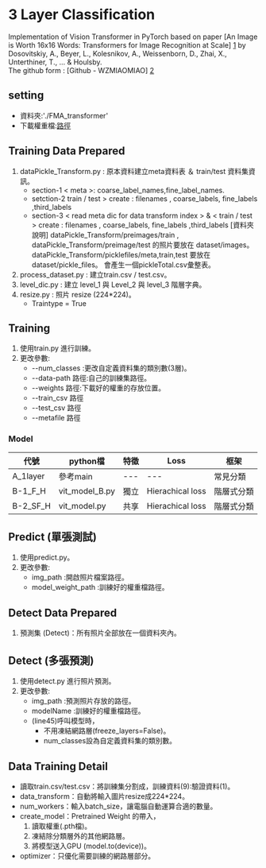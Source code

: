 ﻿# 3 Layer Classification
Implementation of Vision Transformer in PyTorch based on paper [An Image is Worth 16x16 Words: Transformers for Image Recognition at Scale] [1] by Dosovitskiy, A., Beyer, L., Kolesnikov, A., Weissenborn, D., Zhai, X., Unterthiner, T., ... & Houlsby.  
The github form : [Github - WZMIAOMIAO] [2]

## setting
- 資料夾:'./FMA_transformer'
- 下載權重檔:[路徑]

## Training Data Prepared
1. dataPickle_Transform.py : 原本資料建立meta資料表 ＆ train/test 資料集資訊。
    - section-1 < meta >: coarse_label_names,fine_label_names.
    - setction-2 train / test > create : filenames , coarse_labels, fine_labels ,third_labels
    - section-3 < read meta dic for data transform index > & < train / test > create : filenames , coarse_labels, fine_labels ,third_labels
    [資料夾說明]
    dataPickle_Transform/preimages/train , dataPickle_Transform/preimage/test 的照片要放在 dataset/images。
    dataPickle_Transform/picklefiles/meta,train,test 要放在 dataset/pickle_files。
    會產生一個pickleTotal.csv彙整表。
2. process_dataset.py : 建立train.csv / test.csv。
3. level_dic.py : 建立 level_1 與 Level_2 與 level_3 階層字典。
4. resize.py : 照片 resize (224*224)。
    - Traintype = True

## Training 
1. 使用train.py 進行訓練。
2. 更改參數:
    - --num_classes :更改自定義資料集的類別數(3層)。
    - --data-path 路徑:自己的訓練集路徑。
    - --weights 路徑:下載好的權重的存放位置。
    - --train_csv 路徑
    - --test_csv 路徑
    - --metafile 路徑

### Model
|代號 |python檔 |特徵 |Loss |框架 |
|------|--------|--------|--------|--------|
|A_1layer |參考main |--- |--- |常見分類 |
|B-1_F_H |vit_model_B.py |獨立 |Hierachical loss |階層式分類 |
|B-2_SF_H |vit_model.py |共享 |Hierachical loss |階層式分類 |

## Predict (單張測試)
1. 使用predict.py。
2. 更改參數:
    - img_path :開啟照片檔案路徑。
    - model_weight_path :訓練好的權重檔路徑。

## Detect Data Prepared
1. 預測集 (Detect)：所有照片全部放在一個資料夾內。

## Detect (多張預測)
1. 使用detect.py 進行照片預測。
2. 更改參數:
    - img_path :預測照片存放的路徑。
    - modelName :訓練好的權重檔路徑。
    - (line45)呼叫模型時，
        - 不用凍結網路層(freeze_layers=False)。
        - num_classes設為自定義資料集的類別數。

## Data Training Detail
- 讀取train.csv/test.csv：將訓練集分割成，訓練資料(9):驗證資料(1)。
- data_transform：自動將輸入圖片resize成224*224。
- num_workers：輸入batch_size，讓電腦自動運算合適的數量。
- create_model：Pretrained Weight 的帶入，
    1. 讀取權重(.pth檔)。
    2. 凍結除分類層外的其他網路層。
    3. 將模型送入GPU (model.to(device))。
- optimizer：只優化需要訓練的網路層部分。

[1]: https://arxiv.org/abs/2010.11929 "Deep Residual Learning for Image Recognition"
[2]: https://github.com/WZMIAOMIAO/deep-learning-for-image-processing/blob/master/pytorch_classification/vision_transformer/README.mdr "Github - WZMIAOMIAO"
[路徑]: https://github.com/rwightman/pytorch-image-models/releases/download/v0.1-vitjx/jx_vit_base_patch16_224_in21k-e5005f0a.pth

